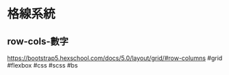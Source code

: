 # 格線系統
## row-cols-數字
https://bootstrap5.hexschool.com/docs/5.0/layout/grid/#row-columns
#grid #flexbox #css #scss #bs 